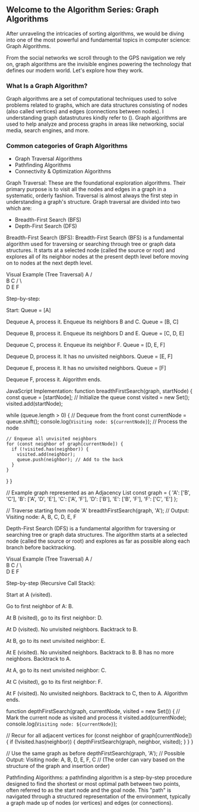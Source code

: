 ## Welcome to the Algorithm Series: Graph Algorithms

After unraveling the intricacies of sorting algorithms, we would be diving into one of the most powerful and fundamental topics in computer science: Graph Algorithms.

From the social networks we scroll through to the GPS navigation we rely on, graph algorithms are the invisible engines powering the technology that defines our modern world. Let's explore how they work.

### What Is a Graph Algorithm?
Graph algorithms are a set of computational techniques used to solve problems related to graphs, which are data structures consisting of nodes (also called vertices) and edges (connections between nodes). I understanding graph datastrutures kindly refer to (). Graph algorithms are used to help analyze and process graphs in areas like networking, social media, search engines, and more.

### Common categories of Graph Algorithms
- Graph Traversal Algorithms
- Pathfinding Algorithms
- Connectivity & Optimization Algorithms

Graph Traversal: These are the foundational exploration algorithms. Their primary purpose is to visit all the nodes and edges in a graph in a systematic, orderly fashion. Traversal is almost always the first step in understanding a graph's structure. Graph traversal are divided into two which are:
- Breadth-First Search (BFS)
- Depth-First Search (DFS)

Breadth-First Search (BFS): Breadth-First Search (BFS) is a fundamental algorithm used for traversing or searching through tree or graph data structures. It starts at a selected node (called the source or root) and explores all of its neighbor nodes at the present depth level before moving on to nodes at the next depth level.

Visual Example (Tree Traversal)
        A
       / \
      B   C
     / \   \
    D   E   F

Step-by-step:

Start: Queue = [A]

Dequeue A, process it. Enqueue its neighbors B and C.
Queue = [B, C]

Dequeue B, process it. Enqueue its neighbors D and E.
Queue = [C, D, E]

Dequeue C, process it. Enqueue its neighbor F.
Queue = [D, E, F]

Dequeue D, process it. It has no unvisited neighbors.
Queue = [E, F]

Dequeue E, process it. It has no unvisited neighbors.
Queue = [F]

Dequeue F, process it. Algorithm ends.

JavaScript Implementation:
function breadthFirstSearch(graph, startNode) {
  const queue = [startNode]; // Initialize the queue
  const visited = new Set();
  visited.add(startNode);

  while (queue.length > 0) {
    // Dequeue from the front
    const currentNode = queue.shift();
    console.log(`Visiting node: ${currentNode}`); // Process the node

    // Enqueue all unvisited neighbors
    for (const neighbor of graph[currentNode]) {
      if (!visited.has(neighbor)) {
        visited.add(neighbor);
        queue.push(neighbor); // Add to the back
      }
    }
  }
}

// Example graph represented as an Adjacency List
const graph = {
  'A': ['B', 'C'],
  'B': ['A', 'D', 'E'],
  'C': ['A', 'F'],
  'D': ['B'],
  'E': ['B', 'F'],
  'F': ['C', 'E']
};

// Traverse starting from node 'A'
breadthFirstSearch(graph, 'A');
// Output: Visiting node: A, B, C, D, E, F

Depth-First Search (DFS) is a fundamental algorithm for traversing or searching tree or graph data structures. The algorithm starts at a selected node (called the source or root) and explores as far as possible along each branch before backtracking.

Visual Example (Tree Traversal)
        A
       / \
      B   C
     / \   \
    D   E   F

Step-by-step (Recursive Call Stack):

Start at A (visited).

Go to first neighbor of A: B.

At B (visited), go to its first neighbor: D.

At D (visited). No unvisited neighbors. Backtrack to B.

At B, go to its next unvisited neighbor: E.

At E (visited). No unvisited neighbors. Backtrack to B. B has no more neighbors. Backtrack to A.

At A, go to its next unvisited neighbor: C.

At C (visited), go to its first neighbor: F.

At F (visited). No unvisited neighbors. Backtrack to C, then to A. Algorithm ends.

function depthFirstSearch(graph, currentNode, visited = new Set()) {
  // Mark the current node as visited and process it
  visited.add(currentNode);
  console.log(`Visiting node: ${currentNode}`);

  // Recur for all adjacent vertices
  for (const neighbor of graph[currentNode]) {
    if (!visited.has(neighbor)) {
      depthFirstSearch(graph, neighbor, visited);
    }
  }
}

// Use the same graph as before
depthFirstSearch(graph, 'A');
// Possible Output: Visiting node: A, B, D, E, F, C
// (The order can vary based on the structure of the graph and insertion order)


Pathfinding Algorithms:  a pathfinding algorithm is a step-by-step procedure designed to find the shortest or most optimal path between two points, often referred to as the start node and the goal node. This "path" is navigated through a structured representation of the environment, typically a graph made up of nodes (or vertices) and edges (or connections).